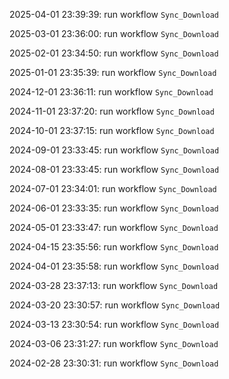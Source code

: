 2025-04-01 23:39:39: run workflow `Sync_Download` 

2025-03-01 23:36:00: run workflow `Sync_Download` 

2025-02-01 23:34:50: run workflow `Sync_Download` 

2025-01-01 23:35:39: run workflow `Sync_Download` 

2024-12-01 23:36:11: run workflow `Sync_Download` 

2024-11-01 23:37:20: run workflow `Sync_Download` 

2024-10-01 23:37:15: run workflow `Sync_Download` 

2024-09-01 23:33:45: run workflow `Sync_Download` 

2024-08-01 23:33:45: run workflow `Sync_Download` 

2024-07-01 23:34:01: run workflow `Sync_Download` 

2024-06-01 23:33:35: run workflow `Sync_Download` 

2024-05-01 23:33:47: run workflow `Sync_Download` 

2024-04-15 23:35:56: run workflow `Sync_Download` 

2024-04-01 23:35:58: run workflow `Sync_Download` 

2024-03-28 23:37:13: run workflow `Sync_Download` 

2024-03-20 23:30:57: run workflow `Sync_Download` 

2024-03-13 23:30:54: run workflow `Sync_Download` 

2024-03-06 23:31:27: run workflow `Sync_Download` 

2024-02-28 23:30:31: run workflow `Sync_Download` 



